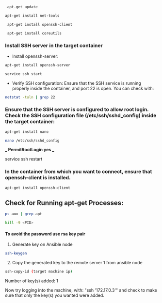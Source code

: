 ```bash
 apt-get update
```

```bash
apt-get install net-tools
```

```bash
 apt-get install openssh-client
```

```bash
 apt-get install coreutils
```

### Install SSH server in the target container

-   Install openssh-server:

```bash
apt-get install openssh-server
```

```bash
service ssh start
```

-   Verify SSH configuration:
    Ensure that the SSH service is running properly inside the container, and port 22 is open. You can check with:

```bash
netstat -tuln | grep 22
```

### Ensure that the SSH server is configured to allow root login. Check the SSH configuration file (/etc/ssh/sshd_config) inside the target container:

```bash
apt-get install nano
```

```bash
nano /etc/ssh/sshd_config
```

**_ PermitRootLogin yes _**

service ssh restart

### In the container from which you want to connect, ensure that openssh-client is installed.

```bash
apt-get install openssh-client
```

## Check for Running apt-get Processes:

```bash
ps aux | grep apt
```

```bash
kill -9 <PID>
```

#### To avoid the password use  rsa key pair

1. Generate key on Ansible node
```bash
ssh-keygen
```

2. Copy the generated key to the remote server 1 from ansible node
```bash
ssh-copy-id (target machine ip)
```



Number of key(s) added: 1

Now try logging into the machine, with:   "ssh '172.17.0.3'"
and check to make sure that only the key(s) you wanted were added.

